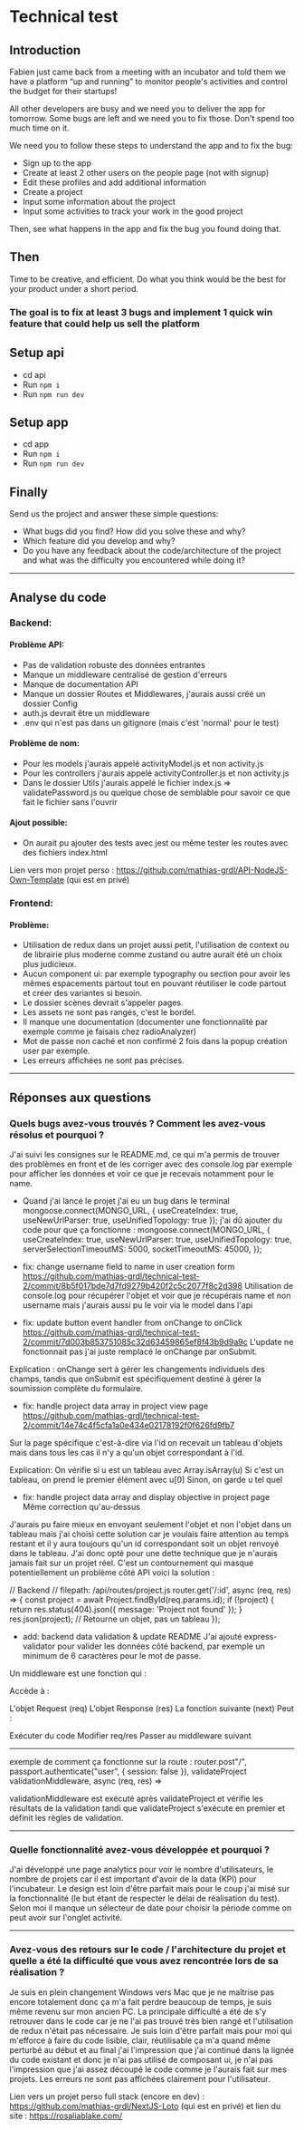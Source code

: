 # Technical test

## Introduction

Fabien just came back from a meeting with an incubator and told them we have a platform “up and running” to monitor people's activities and control the budget for their startups!

All other developers are busy and we need you to deliver the app for tomorrow.
Some bugs are left and we need you to fix those. Don't spend too much time on it.

We need you to follow these steps to understand the app and to fix the bug:
 - Sign up to the app
 - Create at least 2 other users on the people page (not with signup)
 - Edit these profiles and add additional information
 - Create a project
 - Input some information about the project
 - Input some activities to track your work in the good project
  
Then, see what happens in the app and fix the bug you found doing that.

## Then
Time to be creative, and efficient. Do what you think would be the best for your product under a short period.

### The goal is to fix at least 3 bugs and implement 1 quick win feature that could help us sell the platform

## Setup api

- cd api
- Run `npm i`
- Run `npm run dev`

## Setup app

- cd app
- Run `npm i`
- Run `npm run dev`

## Finally

Send us the project and answer these simple questions:
- What bugs did you find? How did you solve these and why?
- Which feature did you develop and why?
- Do you have any feedback about the code/architecture of the project and what was the difficulty you encountered while doing it?

---

## Analyse du code

### Backend:
#### Problème API:
- Pas de validation robuste des données entrantes
- Manque un middleware centralisé de gestion d'erreurs
- Manque de documentation API
- Manque un dossier Routes et Middlewares, j'aurais aussi créé un dossier Config
- auth.js devrait être un middleware
- .env qui n'est pas dans un gitignore (mais c'est 'normal' pour le test)

#### Problème de nom:
- Pour les models j'aurais appelé activityModel.js et non activity.js
- Pour les controllers j'aurais appelé activityController.js et non activity.js
- Dans le dossier Utils j'aurais appelé le fichier index.js => validatePassword.js ou quelque chose de semblable pour savoir ce que fait le fichier sans l'ouvrir

#### Ajout possible:
- On aurait pu ajouter des tests avec jest ou même tester les routes avec des fichiers index.html

Lien vers mon projet perso : https://github.com/mathias-grdl/API-NodeJS-Own-Template (qui est en privé)

### Frontend:
#### Problème:
- Utilisation de redux dans un projet aussi petit, l'utilisation de context ou de librairie plus moderne comme zustand ou autre aurait été un choix plus judicieux.
- Aucun component ui: par exemple typography ou section pour avoir les mêmes espacements partout tout en pouvant réutiliser le code partout et créer des variantes si besoin.
- Le dossier scènes devrait s'appeler pages.
- Les assets ne sont pas rangés, c'est le bordel.
- Il manque une documentation (documenter une fonctionnalité par exemple comme je faisais chez radioAnalyzer)
- Mot de passe non caché et non confirmé 2 fois dans la popup création user par exemple.
- Les erreurs affichées ne sont pas précises.

---

## Réponses aux questions

### Quels bugs avez-vous trouvés ? Comment les avez-vous résolus et pourquoi ?
J'ai suivi les consignes sur le README.md, ce qui m'a permis de trouver des problèmes en front et de les corriger avec des console.log par exemple pour afficher les données et voir ce que je recevais notamment pour le name.

- Quand j'ai lancé le projet j'ai eu un bug dans le terminal 
 mongoose.connect(MONGO_URL, { useCreateIndex: true, useNewUrlParser: true, useUnifiedTopology: true });
j'ai dû ajouter du code pour que ça fonctionne :
mongoose.connect(MONGO_URL, {
     useCreateIndex: true,
     useNewUrlParser: true,
     useUnifiedTopology: true,
     serverSelectionTimeoutMS: 5000,
     socketTimeoutMS: 45000, 
   });

- fix: change username field to name in user creation form
https://github.com/mathias-grdl/technical-test-2/commit/8b5f017bde7d7fd9279b420f2c5c2077f8c2d398
Utilisation de console.log pour récupérer l'objet et voir que je récupérais name et non username mais j'aurais aussi pu le voir via le model dans l'api

- fix: update button event handler from onChange to onClick
https://github.com/mathias-grdl/technical-test-2/commit/7d003b853751085c32d63459865ef8f43b9d9a9c
L'update ne fonctionnait pas j'ai juste remplacé le onChange par onSubmit.

Explication :
onChange sert à gérer les changements individuels des champs, tandis que onSubmit est spécifiquement destiné à gérer la soumission complète du formulaire.

- fix: handle project data array in project view page
https://github.com/mathias-grdl/technical-test-2/commit/14e74c4f5cfa1a0e434e02178192f0f626fd9fb7

Sur la page spécifique c'est-à-dire via l'id on recevait un tableau d'objets mais dans tous les cas il n'y a qu'un objet correspondant à l'id.

Explication:
On vérifie si u est un tableau avec Array.isArray(u)
Si c'est un tableau, on prend le premier élément avec u[0]
Sinon, on garde u tel quel

- fix: handle project data array and display objective in project page
Même correction qu'au-dessus

J'aurais pu faire mieux en envoyant seulement l'objet et non l'objet dans un tableau mais j'ai choisi cette solution car je voulais faire attention au temps restant et il y aura toujours qu'un id correspondant soit un objet renvoyé dans le tableau. J'ai donc opté pour une dette technique que je n'aurais jamais fait sur un projet réel. C'est un contournement qui masque potentiellement un problème côté API voici la solution :

// Backend
// filepath: /api/routes/project.js
router.get('/:id', async (req, res) => {
  const project = await Project.findById(req.params.id);
  if (!project) {
    return res.status(404).json({ message: 'Project not found' });
  }
  res.json(project); // Retourne un objet, pas un tableau
});

- add: backend data validation & update README
J'ai ajouté express-validator pour valider les données côté backend, par exemple un minimum de 6 caractères pour le mot de passe.

Un middleware est une fonction qui :

Accède à :

L'objet Request (req)
L'objet Response (res)
La fonction suivante (next)
Peut :

Exécuter du code
Modifier req/res
Passer au middleware suivant

---
exemple de comment ça fonctionne sur la route :
router.post"/", passport.authenticate("user", { session: false }), validateProject validationMiddleware, async (req, res) => 


validationMiddleware est exécuté après validateProject et vérifie les résultats de la validation tandi que validateProject s'exécute en premier et définit les règles de validation.


---

### Quelle fonctionnalité avez-vous développée et pourquoi ?
J'ai développé une page analytics pour voir le nombre d'utilisateurs, le nombre de projets car il est important d'avoir de la data (KPI) pour l'incubateur. Le design est loin d'être parfait mais pour le coup j'ai misé sur la fonctionnalité (le but étant de respecter le délai de réalisation du test). Selon moi il manque un sélecteur de date pour choisir la période comme on peut avoir sur l'onglet activité.

---

### Avez-vous des retours sur le code / l'architecture du projet et quelle a été la difficulté que vous avez rencontrée lors de sa réalisation ?

Je suis en plein changement Windows vers Mac que je ne maîtrise pas encore totalement donc ça m'a fait perdre beaucoup de temps, je suis même revenu sur mon ancien PC. La principale difficulté a été de s'y retrouver dans le code car je ne l'ai pas trouvé très bien rangé et l'utilisation de redux n'était pas nécessaire. Je suis loin d'être parfait mais pour moi qui m'efforce à faire du code lisible, clair, réutilisable ça m'a quand même perturbé au début et au final j'ai l'impression que j'ai continué dans la lignée du code existant et donc je n'ai pas utilisé de composant ui, je n'ai pas l'impression que j'ai assez découpé le code comme je l'aurais fait sur mes projets. Les erreurs ne sont pas affichées clairement pour l'utilisateur.

Lien vers un projet perso full stack (encore en dev) : https://github.com/mathias-grdl/NextJS-Loto (qui est en privé) et lien du site : https://rosaliablake.com/

